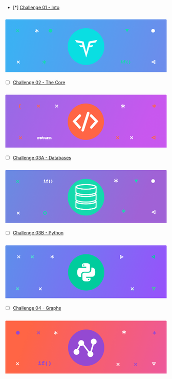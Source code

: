 - [*] [Challenge 01 - Into](https://github.com/abrar-abu/golang/tree/main/Challenges/CodeSignal/Arcade/Intro)

![Alt text](Intro_Un.png?raw=true "Intro")
-------------

- [ ] [Challenge 02 - The Core](https://github.com/abrar-abu/golang/tree/main/Challenges/CodeSignal/Arcade/The%20Core)

![Alt text](The_Core_un.png?raw=true "The Core")
-------------

- [ ] [Challenge 03A - Databases](https://github.com/abrar-abu/golang/tree/main/Challenges/CodeSignal/Arcade/Databases)

![Alt text](Database_Un.png?raw=true "Database")
-------------
- [ ] [Challenge 03B - Python](https://github.com/abrar-abu/golang/tree/main/Challenges/CodeSignal/Arcade/Python)

![Alt text](Python_un.png?raw=true "Database")
-------------

- [ ] [Challenge 04 - Graphs](https://github.com/abrar-abu/golang/tree/main/Challenges/CodeSignal/Arcade/Graphs)

![Alt text](Graphs_un.png?raw=true "Graphs")
-------------
